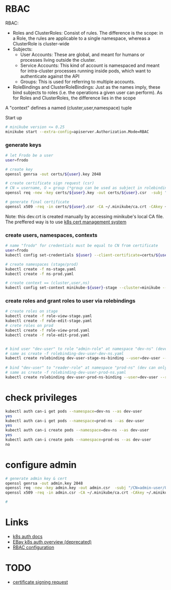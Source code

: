 # RBAC

RBAC:
- Roles and ClusterRoles: Consist of rules. The difference is the scope: 
in a Role, the rules are applicable to a single namespace, whereas a ClusterRole is cluster-wide
- Subjects:
  - User Accounts: These are global, and meant for humans or processes living outside the cluster.
  - Service Accounts: This kind of account is namespaced and meant for intra-cluster processes running inside pods, which want to authenticate against the API
  - Groups: This is used for referring to multiple accounts.
- RoleBindings and ClusterRoleBindings: Just as the names imply, these bind subjects to roles (i.e. the operations a given user can perform).
As for Roles and ClusterRoles, the difference lies in the scope

A "context" defines a named (cluster,user,namespace) tuple

Start up
```bash
# minikube version <= 0.25
minikube start --extra-config=apiserver.Authorization.Mode=RBAC 
```

### generate keys
```bash
# let Frodo be a user
user=frodo

# create key
openssl genrsa -out certs/${user}.key 2048

# create certificate sign request (csr)
# CN = username, O = group (*group can be used as subject in rolebinding later)
openssl req -new -key certs/${user}.key -out certs/${user}.csr  -subj "/CN=${user}"

# generate final certificate
openssl x509 -req -in certs/${user}.csr -CA ~/.minikube/ca.crt -CAkey ~/.minikube/ca.key -CAcreateserial -out certs/${user}.crt -days 500
```

Note: this dev.crt is created manually by accessing minikube's local CA file. The preffered way is 
to use [k8s cert management system](https://v1-9.docs.kubernetes.io/docs/tasks/tls/managing-tls-in-a-cluster/)

### create users, namespaces, contexts
```bash
# name "frodo" for credentials must be equal to CN from certificate
user=frodo
kubectl config set-credentials ${user} --client-certificate=certs/${user}.crt --client-key=certs/${user}.key 

# create namespaces (stage/prod)
kubectl create -f ns-stage.yaml
kubectl create -f ns-prod.yaml

# create context == (cluster,user,ns)
kubectl config set-context minikube-${user}-stage --cluster=minikube --user=${user} --namespace=stage-ns
```

### create roles and grant roles to user via rolebindings
```bash
# create roles on stage
kubectl create -f role-view-stage.yaml
kubectl create -f role-edit-stage.yaml 
# crete roles on prod
kubectl create -f role-view-prod.yaml 
kubectl create -f role-edit-prod.yaml 


# bind user "dev-user" to role "admin-role" at namespace "dev-ns" (developer is and admin in his namespace)
# same as create -f rolebinding-dev-user-dev-ns.yaml
kubectl create rolebinding dev-user-stage-ns-binding --user=dev-user --role=admin-role --namespace=stage-ns
 
# bind "dev-user" to "reader-role" at namespace "prod-ns" (dev can only read at production)
# same as create -f rolebinding-dev-user-prod-ns.yaml
kubectl create rolebinding dev-user-prod-ns-binding --user=dev-user --role=reader-role --namespace=prod-ns
```


# check privileges
```bash
kubectl auth can-i get pods --namespace=dev-ns --as dev-user
yes
kubectl auth can-i get pods --namespace=prod-ns --as dev-user
yes
kubectl auth can-i create pods --namespace=dev-ns --as dev-user
yes
kubectl auth can-i create pods --namespace=prod-ns --as dev-user
no
```


# configure admin
```bash
# generate admin key & cert
openssl genrsa -out admin.key 2048
openssl req -new -key admin.key -out admin.csr  -subj "/CN=admin-user/O=admin-group"
openssl x509 -req -in admin.csr -CA ~/.minikube/ca.crt -CAkey ~/.minikube/ca.key -CAcreateserial -out admin.crt -days 500

#

```

# Links
- [k8s auth docs](https://kubernetes.io/docs/admin/authentication/)
- [EBay k8s auth overview (deprecated)](https://github.com/eBay/Kubernetes/blob/master/docs/user-guide/kubeconfig-file.md)
- [RBAC configuration](https://docs.bitnami.com/kubernetes/how-to/configure-rbac-in-your-kubernetes-cluster/#step-5-test-the-rbac-rule)

# TODO
- [certificate signing request](https://kubernetes.io/docs/tasks/tls/managing-tls-in-a-cluster/)
